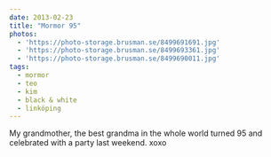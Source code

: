 ```yaml
---
date: 2013-02-23
title: "Mormor 95"
photos:
  - 'https://photo-storage.brusman.se/8499691691.jpg'
  - 'https://photo-storage.brusman.se/8499693361.jpg'
  - 'https://photo-storage.brusman.se/8499690011.jpg'
tags:
  - mormor
  - teo
  - kim
  - black & white
  - linköping
---
```


My grandmother, the best grandma in the whole world turned 95 and celebrated with a party last weekend. xoxo
